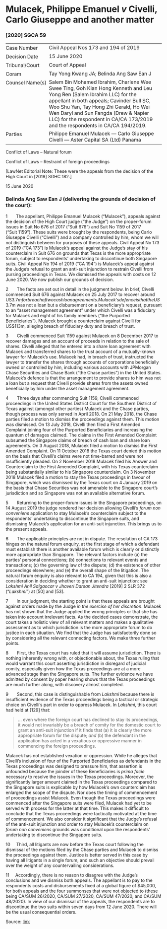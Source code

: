 <style>.footnotes::before { content: "Footnotes:"; }</style>
# Mulacek, Philippe Emanuel _v_ Civelli, Carlo Giuseppe and another matter  

### \[2020\] SGCA 59

<table id="info-table"><tbody><tr class="info-row"><td class="txt-label" style="padding: 4px 0px; white-space: nowrap" valign="top">Case Number</td><td class="txt-body">Civil Appeal Nos 173 and 194 of 2019</td></tr><tr class="info-row"><td class="txt-label" style="padding: 4px 0px; white-space: nowrap" valign="top">Decision Date</td><td class="txt-body">15 June 2020</td></tr><tr class="info-row"><td class="txt-label" style="padding: 4px 0px; white-space: nowrap" valign="top">Tribunal/Court</td><td class="txt-body">Court of Appeal</td></tr><tr class="info-row"><td class="txt-label" style="padding: 4px 0px; white-space: nowrap" valign="top">Coram</td><td class="txt-body">Tay Yong Kwang JA; Belinda Ang Saw Ean J</td></tr><tr class="info-row"><td class="txt-label" style="padding: 4px 0px; white-space: nowrap" valign="top">Counsel Name(s)</td><td class="txt-body">Salem Bin Mohamed Ibrahim, Charlene Wee Swee Ting, Goh Kian Hong Kenneth and Leu Yong Ren (Salem Ibrahim LLC) for the appellant in both appeals; Cavinder Bull SC, Woo Shu Yan, Tay Hong Zhi Gerald, Ho Wei Wen Daryl and Sun Fangda (Drew &amp; Napier LLC) for the respondent in CA/CA 173/2019 and the respondents in CA/CA 194/2019.</td></tr><tr class="info-row"><td class="txt-label" style="padding: 4px 0px; white-space: nowrap" valign="top">Parties</td><td class="txt-body">Philippe Emanuel Mulacek — Carlo Giuseppe Civelli — Aster Capital SA (Ltd) Panama</td></tr></tbody></table>

Conflict of Laws – Natural forum

Conflict of Laws – Restraint of foreign proceedings

\[LawNet Editorial Note: These were the appeals from the decision of the High Court in <span class="citation">\[2019\] SGHC 182</span>.\]

15 June 2020

### Belinda Ang Saw Ean J (delivering the grounds of decision of the court):

1       The appellant, Philippe Emanuel Mulacek (“Mulacek”), appeals against the decision of the High Court judge (“the Judge”) on the proper-forum issues in Suit No 676 of 2017 (“Suit 676”) and Suit No 1159 of 2017 (“Suit 1159”). These suits were brought by the respondents, being Carlo Giuseppe Civelli (“Civelli”) and a company controlled by him, whom we will not distinguish between for purposes of these appeals. Civil Appeal No 173 of 2019 (“CA 173”) is Mulacek’s appeal against the Judge’s stay of his counterclaim in Suit 676 on grounds that Texas is the more appropriate forum, subject to respondents’ undertaking to discontinue both Singapore suits. Civil Appeal No 194 of 2019 (“CA 194”) is Mulacek’s appeal against the Judge’s refusal to grant an anti-suit injunction to restrain Civelli from pursing proceedings in Texas. We dismissed the appeals with costs on 12 June 2020. We now publish our grounds of decision.

2       The facts are set out in detail in the judgment below. In brief, Civelli commenced Suit 676 against Mulacek on 25 July 2017 to recover around US$3.7m for breach of two cash loan agreements. Mulacek’s defence is that the US$3.7m was not a loan but a disbursement on a beneficiary’s request, pursuant to an “asset management agreement” under which Civelli was a fiduciary for Mulacek and eight of his family members (“the Purported Beneficiaries”). Mulacek brought a counterclaim against Civelli for US$113m, alleging breach of fiduciary duty and breach of trust.

3       Civelli commenced Suit 1159 against Mulacek on 8 December 2017 to recover damages and an account of proceeds in relation to the sale of shares. Civelli alleged that he entered into a share loan agreement with Mulacek and transferred shares to the trust account of a mutually-known lawyer for Mulacek’s use. Mulacek had, in breach of trust, instructed the lawyer to transfer the shares through accounts of corporations beneficially owned or controlled by him, including various accounts with JPMorgan Chase Securities and Chase Bank (“the Chase parties”) in the United States. Mulacek’s defence is that the arrangement to provide shares to him was not a loan but a request that Civelli provide shares from the assets owned beneficially by him under the asset management agreement.

4       Three days after commencing Suit 1159, Civelli commenced proceedings in the United States District Court for the Southern District of Texas against (amongst other parties) Mulacek and the Chase parties, though process was only served in April 2018. On 21 May 2018, the Chase parties filed a motion to dismiss the proceedings against them. This motion was dismissed. On 13 July 2018, Civelli then filed a First Amended Complaint joining four of the Purported Beneficiaries and increasing the quantum of damages claimed. The claims in the First Amended Complaint subsumed the Singapore claims of breach of cash loan and share loan agreements. On 3 August 2018, Mulacek filed a motion to dismiss the First Amended Complaint. On 11 October 2018 the Texas court denied this motion on the basis that Civelli’s claims were not time-barred and were not insufficiently pleaded. On 2 November 2018 Mulacek filed his Answer and Counterclaim to the First Amended Complaint, with his Texas counterclaim being substantially similar to his Singapore counterclaim. On 3 November 2018 Mulacek filed a motion to stay the Texas proceedings in favour of Singapore, which was dismissed by the Texas court on 4 January 2019 on the basis that Chase Securities was not amenable to the Singapore court’s jurisdiction and so Singapore was not an available alternative forum.

5       Returning to the proper-forum issues in the Singapore proceedings, on 14 August 2019 the judge rendered her decision allowing Civelli’s _forum non conveniens_ application to stay Mulacek’s counterclaim subject to the respondents’ undertaking to discontinue the Singapore suits, and dismissing Mulacek’s application for an anti-suit injunction. This brings us to the present appeals.

6       The applicable principles are not in dispute. The resolution of CA 173 hinges on the natural forum enquiry, at the first stage of which a defendant must establish there is another available forum which is clearly or distinctly more appropriate than Singapore. The relevant factors include (a) the parties’ personal connections; (b) connections to relevant events and transactions; (c) the governing law of the dispute; (d) the existence of other proceedings elsewhere; and (e) the overall shape of the litigation. The natural forum enquiry is also relevant to CA 194, given that this is also a consideration in deciding whether to grant an anti-suit injunction: see _Lakshmi Anil Salgaocar v Jhaveri Darsan Jitendra_ <span class="citation">\[2019\] 2 SLR 372</span> (“_Lakshmi_”) at \[50\] and \[53\].

7       In our judgment, the starting point is that these appeals are brought against orders made by the Judge _in the exercise of her discretion_. Mulacek has not shown that the Judge applied the wrong principles or that she has taken into account irrelevant facts. As the decided cases demonstrate, the court takes a holistic view of all relevant matters and makes a qualitative assessment as to which jurisdiction is the more appropriate forum to do justice in each situation. We find that the Judge has satisfactorily done so by considering all the relevant connecting factors. We make three further points.

8       First, the Texas court has ruled that it will assume jurisdiction. There is nothing inherently wrong with, or objectionable about, the Texas ruling that would warrant this court asserting jurisdiction in disregard of judicial comity, especially given how the Texas proceedings are at a more advanced stage than the Singapore suits. The further evidence we have admitted by consent by paper hearing shows that the Texas proceedings are much further along, with discovery almost completed.

9       Second, this case is distinguishable from _Lakshmi_ because there is insufficient evidence of the Texas proceedings being a tactical or strategic choice on Civelli’s part in order to oppress Mulacek. In _Lakshmi_, this court had held at \[129\] that:

> … even where the foreign court has declined to stay its proceedings, it would not invariably be a breach of comity for the domestic court to grant an anti-suit injunction if it finds that (a) it is clearly the more appropriate forum for the dispute; _and_ (b) the defendant in the application has acted in a vexatious or oppressive manner in commencing the foreign proceedings.

Mulacek has not established vexation or oppression. While he alleges that Civelli’s inclusion of four of the Purported Beneficiaries as defendants in the Texas proceedings was designed to pressure him, that assertion is unfounded because the joinder of these Beneficiaries is _prima facie_ necessary to resolve the issues in the Texas proceedings. Moreover, the significantly larger amount claimed in the Texas proceedings compared to the Singapore suits is explicable by how Mulacek’s own counterclaim has enlarged the scope of the dispute. Nor does the timing of commencement of proceedings assist Mulacek. Even though the Texas proceedings were commenced after the Singapore suits were filed, Mulacek had yet to be served with process for the latter at that time. This makes it difficult to conclude that the Texas proceedings were tactically motivated at the time of commencement. We also consider it significant that the Judge’s refusal of the anti-suit injunction and order to stay Mulacek’s counterclaim on _forum non conveniens_ grounds was conditional upon the respondents’ undertaking to discontinue the Singapore suits.

10     Third, all litigants are now before the Texas court following the dismissal of the motions filed by the Chase parties and Mulacek to dismiss the proceedings against them. Justice is better served in this case by having all litigants in a single forum, and such an objective should prevail over the weight of any countervailing considerations.

11     Accordingly, there is no reason to disagree with the Judge’s conclusions and we dismiss both appeals. The appellant is to pay to the respondents costs and disbursements fixed at a global figure of $45,000, for both appeals and the four summonses that were not objected to (these being CA/SUM 26/2020, CA/SUM 27/2020, CA/SUM 47/2020, and CA/SUM 48/2020). In view of our dismissal of the appeals, the respondents are to discontinue the two suits within seven days from 12 June 2020. There will be the usual consequential orders.


Source: [link](https://www.lawnet.sg:443/lawnet/web/lawnet/free-resources?p_p_id=freeresources_WAR_lawnet3baseportlet&p_p_lifecycle=1&p_p_state=normal&p_p_mode=view&_freeresources_WAR_lawnet3baseportlet_action=openContentPage&_freeresources_WAR_lawnet3baseportlet_docId=%2FJudgment%2F24646-SSP.xml)